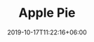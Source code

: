 ---
title: "Apple Pie"
date: 2019-10-17T11:22:16+06:00
draft: false

# meta description
description : "From September through Christmas"

# type must be "products"
type: "pie"

# product Images
# first image will be shown in the product page
images:
  - image: "images/fruit-pies/apple.jpg"
---